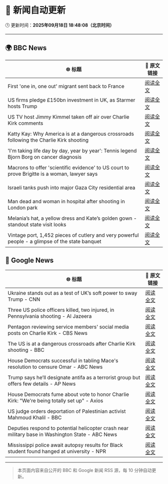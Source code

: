 # 🧠 新闻自动更新

🕒 更新时间：**2025年09月18日 18:48:08（北京时间）**

---

## 🌍 BBC News

| 🌐 标题 | 🔗 原文链接 |
|--------|-------------|
| First 'one in, one out' migrant sent back to France | [阅读全文](https://www.bbc.com/news/articles/ckg653r06jgo?at_medium=RSS&at_campaign=rss) |
| US firms pledge £150bn investment in UK, as Starmer hosts Trump | [阅读全文](https://www.bbc.com/news/articles/cx2nllgl3q7o?at_medium=RSS&at_campaign=rss) |
| US TV host Jimmy Kimmel taken off air over Charlie Kirk comments | [阅读全文](https://www.bbc.com/news/articles/c203n52x1y9o?at_medium=RSS&at_campaign=rss) |
| Katty Kay: Why America is at a dangerous crossroads following the Charlie Kirk shooting | [阅读全文](https://www.bbc.com/news/articles/c78n0e83ye0o?at_medium=RSS&at_campaign=rss) |
| 'I'm taking life day by day, year by year': Tennis legend Bjorn Borg on cancer diagnosis | [阅读全文](https://www.bbc.com/sport/tennis/articles/cz691128dn6o?at_medium=RSS&at_campaign=rss) |
| Macrons to offer 'scientific evidence' to US court to prove Brigitte is a woman, lawyer says | [阅读全文](https://www.bbc.com/news/articles/ckg3llj5nxdo?at_medium=RSS&at_campaign=rss) |
| Israeli tanks push into major Gaza City residential area | [阅读全文](https://www.bbc.com/news/articles/c4gv881exj2o?at_medium=RSS&at_campaign=rss) |
| Man dead and woman in hospital after shooting in London park | [阅读全文](https://www.bbc.com/news/articles/cgmzwepy1veo?at_medium=RSS&at_campaign=rss) |
| Melania’s hat, a yellow dress and Kate’s golden gown - standout state visit looks | [阅读全文](https://www.bbc.com/news/articles/cy857ddpjp4o?at_medium=RSS&at_campaign=rss) |
| Vintage port, 1,452 pieces of cutlery and very powerful people - a glimpse of the state banquet | [阅读全文](https://www.bbc.com/news/articles/cn4l13gxy2lo?at_medium=RSS&at_campaign=rss) |

## 📰 Google News

| 🌐 标题 | 🔗 原文链接 |
|--------|-------------|
| Ukraine stands out as a test of UK’s soft power to sway Trump - CNN | [阅读全文](https://news.google.com/rss/articles/CBMihwFBVV95cUxQaEhpcXVaN0pxMktvTWtLZmkyd0k1UTZDdlBZc21hMzYzVEpNTmJwXzd2VzBybHhTT3VRT3VJd1J2Rll0dVQtRFVHWWd6dVM3OExkRDBzd2YwV1RQRmdnaU1nWEtOOXUwT3VpMjlGajREVXdfTXZlY1V6dy1fV0ZUamI5UXVhbFU?oc=5) |
| Three US police officers killed, two injured, in Pennsylvania shooting - Al Jazeera | [阅读全文](https://news.google.com/rss/articles/CBMinAFBVV95cUxPblltR3g1QUJDVF9tQm53Z2hwVkdxNi0xcURfbXFBVG1yUmhxeEVFWGM1ZDFSUnI0c3BnT3E0SzNHUkVrWWdnZTNlVEpkcnpwVUN3VDZlUmJ4TlVBS3Z5am55MzJSWXBTV1didmluMkpya1pKa2paOF9nQVliV1o5MkotRXVxZnFEMi1icWtpLVh5eENHZTBIYWEwZ3nSAaIBQVVfeXFMUEtPZkFOWDhtVU5IWnVpYVA2d0xUcE9pVDR4a1ZHdEZsZllGSl9pTGlWUDRGV0pJVFlwdXNRQURCUEc4RTRGQVNQNEtEUUlDYkNfdDBabDhHV241SU9oUXFoQ1ZsTFMyTDJxNEtNYklhdjhZTVJqY2pacjYwaUIyOFBIbExVb0NHdm9hcFRqVUhJQTFKQ2ZqbENBOExQNHdmdFFR?oc=5) |
| Pentagon reviewing service members' social media posts on Charlie Kirk - CBS News | [阅读全文](https://news.google.com/rss/articles/CBMioAFBVV95cUxNa21FNWlBT3hTa0QzNGMweTdUS0t2YWlXcHUxRXNNTHRnUjl6bnhEeW5rZ241c0x0a2NuenV1U0d0dTZXaWpNX0JZSUNXZldTTnlEdEdPSFZ1b3dabkpWUGV4WW5zeWhoLWw5NVdEMUhhdzNUYmtiRHJkZjgxSEQtMkRoMzRka3dkVjBrS3JidUVPSGlud2Njb1lNVHlaNzVL0gGmAUFVX3lxTFBSblA4TUNDUllOeHpVcDc2Nm54WHhKaTgwMWtSbnRBSURNYjdhX1BZYy1YVXZuRjEwNnlWTHZJdU9pRlR5WWR3LUxOTEpaVGhlN2RSYnNrNTViZG9qNHVqVVRmOXJRNm5LdlRBeEhveVJBSHlmZ0xlVlZmM0tfVjE3Nk5iTzlocmFxbmdTRGc3Zl95UXc4LVNadGVYeWJTYklYbEdzLWc?oc=5) |
| The US is at a dangerous crossroads after Charlie Kirk shooting - BBC | [阅读全文](https://news.google.com/rss/articles/CBMiWkFVX3lxTE5lNFNLTTk2TFg5X1dkSE0yWk5XS0hIa2UxQjhReEIzV0VNS25hQlp4dUdyOE9aZWZsRWRNOVZ2Y2YwNkluZnotR2M4VWtzTFBjeTRybkg1d3o3Z9IBX0FVX3lxTFBKeGs1SkpTRUVLX1BwakVwY3hWYXlMbzdnZEZQTHoyM0tWN044WWFGRUEwMWp5ZUFUZGNmYlBwck1lM1R5WEh1SU1fX1JYVWpqS2xlZkRETl9KcGx2TFlF?oc=5) |
| House Democrats successful in tabling Mace's resolution to censure Omar - ABC News | [阅读全文](https://news.google.com/rss/articles/CBMiowFBVV95cUxOUG5PQ3NKdlVOOHBveVhsOG1aajlWRzI5S2dHZUdmMVcwdXRSVXhKc2tzbGh5UW5PY0NwRVc2SnpWbEthRlJ1ZTBHTG12QXVNbWJrYm5ka0xLSlhDOFpGS0hHSHpiRDh6QmlFcEF5aHJEVER5N3hWclBIanhwNDE0MmpoV3o2N3p3TWNhSlJkZ1ViQmtnWERZR2NVWUpKR2t1SEow0gGoAUFVX3lxTFBGV25ranUxOU1tNy01Ul9mV3hwYnh3RFpwZk9ZaGRDZTYxMV9Vem5RVmxYZmJUS2VqdzRfdm50NGZQLTRpaHlURU5reEtpR3hSRTRxSGtNRXZ0anEyWHhqZVExUjQtNVhfeDRoaVR3V294QnJsWUt4WkJqZ0hXUVdZNU13VEhmVWRweElNSURIT2FUbzFsc3hrUHpnY2tXRHdFb2UzVWt5OA?oc=5) |
| Trump says he’ll designate antifa as a terrorist group but offers few details - AP News | [阅读全文](https://news.google.com/rss/articles/CBMilgFBVV95cUxQWFVEWlhoOHk1em94WVU2RTFXSDdtSEw4a2U2cGhSQTA0dWIwdGt3NHNyV2U2TkJmT1BkYjRBaG0xSXdqQ2NieGtBZHBERXVIOGhXUk8xNlFqOVpGSFRQdzJyM1g5bTJjY1ZmZUc4R1JmaEJQbFBsWEhnUjcwR1puVUNsQ0l3ekREZHhqMHlvQWNXMmcwdFE?oc=5) |
| House Democrats fume about vote to honor Charlie Kirk: "We're being totally set up" - Axios | [阅读全文](https://news.google.com/rss/articles/CBMihwFBVV95cUxQNUlTSWxjUUFkV3luQ3g0RndlNVB5bXBNVWVBa1ozdk0wRDNZa0dlenVaaTA2R2VkcERPRkNRYlNMSXI5RnBQY282Wk5famZWUFkxSkRXVVJCbjJGaUkxNFRGay1mVDZ1cW5fUHRrMEtqUVdGb2otQmxxRS1GRTUzYjliZ3FIQ0E?oc=5) |
| US judge orders deportation of Palestinian activist Mahmoud Khalil - BBC | [阅读全文](https://news.google.com/rss/articles/CBMiWkFVX3lxTE5yb2pqWk9HX0JrajVEeE1DZlhKMGFySTVHWWhsSVhETmUtQnJ1UENuYmxSV2ZDQXM0RkpzV25xdW1IckRyXzlvcU1ZTWNrVjNpR2JEVG1RREwtUQ?oc=5) |
| Deputies respond to potential helicopter crash near military base in Washington State - ABC News | [阅读全文](https://news.google.com/rss/articles/CBMilwFBVV95cUxPb0h1MzZ5Nl9jTFZKVFYzdVMzRlFZQVQxenUwRWpNblRLZFpPOGY0N1pfYmxzRlRBeEpjbGJ4WUlQc3pOTEpBejFCbUExN2dWLU9WSTduTV9vRFNPbFAzLTBjWkpWbzk3aE9sQ3ZzT1p0TFZhNmoxREVDNkw5LUFYdGJfRkJzbFczaXd1dlBVUFp0VndpaDZz0gGcAUFVX3lxTE1BUnlXSTMzcGczcWp0V2p2WWgxcjVxS2JIYzNJRVEwY3A1dTR5Qm5yNHpPSFM2cWk0MDg1YmdNaFlfNEtENzltZ2JzaWJJaTZMM3B2b1RrbXJJOEcxOWVPOFZkenZvaGxTRTNzdkJtbUN0cUxGSGpmMjFSQzA2ZzJoM1FIR2VjeGJyRGFuWmpLVmNtLWdxVlE4Vm5lWA?oc=5) |
| Mississippi police await autopsy results for Black student found hanged at university - NPR | [阅读全文](https://news.google.com/rss/articles/CBMikgFBVV95cUxPcEFmajNDaERXWXo4OGZ4Q2FqeGRKRHNkWmgwTEgzdGtYak9DTHNOd2MzSTRvOGFudVB5UThfSW1RRm5PUHFNZDZiMW15QVd2dkVEcTNhak0zNEYtbFFHVjFNYnFRbmhwaHFzM3dYRXRyajFESFI4TWxqcVlId2plOFJNdXRrdXktTks0cHF0VlEzQQ?oc=5) |

---
> 本页面内容来自公开的 BBC 和 Google 新闻 RSS 源，每 10 分钟自动更新。